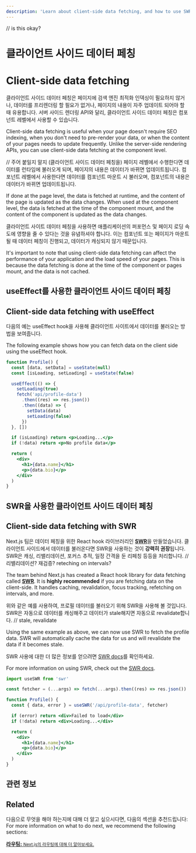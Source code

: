 ```yaml
---
description: 'Learn about client-side data fetching, and how to use SWR, a data fetching React hook library that handles caching, revalidation, focus tracking, refetching on interval and more.'
---
```


// is this okay?
# 클라이언트 사이드 데이터 페칭
# Client-side data fetching

클라이언트 사이드 데이터 페칭은 페이지에 검색 엔진 최적화 인덱싱이 필요하지 않거나, 데이터를 프리렌더링 할 필요가 없거나, 페이지의 내용이 자주 업데이트 되어야 할 때 유용합니다. 서버 사이드 렌더링 API와 달리, 클라이언트 사이드 데이터 페칭은 컴포넌트 레벨에서 사용할 수 있습니다.

Client-side data fetching is useful when your page doesn't require SEO indexing, when you don't need to pre-render your data, or when the content of your pages needs to update frequently. Unlike the server-side rendering APIs, you can use client-side data fetching at the component level.

// 주어 붙일지 말지
(클라이언트 사이드 데이터 페칭을) 페이지 레벨에서 수행한다면 데이터를 런타임에 불러오게 되며, 페이지의 내용은 데이터가 바뀌면 업데이트됩니다. 컴포넌트 레벨에서 사용한다면 데이터를 컴포넌트 마운트 시 불러오며, 컴포넌트의 내용은 데이터가 바뀌면 업데이트됩니다.

If done at the page level, the data is fetched at runtime, and the content of the page is updated as the data changes. When used at the component level, the data is fetched at the time of the component mount, and the content of the component is updated as the data changes.


클라이언트 사이트 데이터 페칭을 사용하면 애플리케이션의 퍼포먼스 및 페이지 로딩 속도에 영향을 줄 수 있다는 것을 유념하셔야 합니다. 이는 컴포넌트 또는 페이지가 마운트될 때 데이터 페칭이 진행되고, 데이터가 캐싱되지 않기 때문입니다.

It's important to note that using client-side data fetching can affect the performance of your application and the load speed of your pages. This is because the data fetching is done at the time of the component or pages mount, and the data is not cached.


## useEffect를 사용한 클라이언트 사이드 데이터 페칭
## Client-side data fetching with useEffect

다음의 예는 useEffect hook을 사용해 클라이언트 사이트에서 데이터를 불러오는 방법을 보여줍니다.

The following example shows how you can fetch data on the client side using the useEffect hook.

```jsx
function Profile() {
  const [data, setData] = useState(null)
  const [isLoading, setLoading] = useState(false)

  useEffect(() => {
    setLoading(true)
    fetch('api/profile-data')
      .then((res) => res.json())
      .then((data) => {
        setData(data)
        setLoading(false)
      })
  }, [])

  if (isLoading) return <p>Loading...</p>
  if (!data) return <p>No profile data</p>

  return (
    <div>
      <h1>{data.name}</h1>
      <p>{data.bio}</p>
    </div>
  )
}
```

## SWR을 사용한 클라이언트 사이드 데이터 페칭
## Client-side data fetching with SWR


Next.js 팀은 데이터 페칭을 위한 React hook 라이브러리인 [**SWR**](https://swr.vercel.app/)을 만들었습니다. 클라이언트 사이드에서 데이터를 불러온다면 SWR을 사용하는 것이 **강력히 권장**됩니다. SWR은 캐싱, 리밸리데이션, 포커스 추적, 일정 간격을 둔 리페칭 등등을 처리합니다.
// 리밸리데이션? 재검증? reteching on intervals?

The team behind Next.js has created a React hook library for data fetching called [**SWR**](https://swr.vercel.app/). It is **highly recommended** if you are fetching data on the client-side. It handles caching, revalidation, focus tracking, refetching on intervals, and more.


위와 같은 예를 사용하여, 프로필 데이터를 불러오기 위해 SWR을 사용해 볼 것입니다. SWR은 자동으로 데이터를 캐싱해주고 데이터가 stale해지면 자동으로 revalidate합니다.
// stale, revalidate

Using the same example as above, we can now use SWR to fetch the profile data. SWR will automatically cache the data for us and will revalidate the data if it becomes stale.


SWR 사용에 대한 더 많은 정보를 얻으려면 [SWR docs](https://swr.vercel.app/docs/getting-started)를 확인하세요.

For more information on using SWR, check out the [SWR docs](https://swr.vercel.app/docs/getting-started).

```jsx
import useSWR from 'swr'

const fetcher = (...args) => fetch(...args).then((res) => res.json())

function Profile() {
  const { data, error } = useSWR('/api/profile-data', fetcher)

  if (error) return <div>Failed to load</div>
  if (!data) return <div>Loading...</div>

  return (
    <div>
      <h1>{data.name}</h1>
      <p>{data.bio}</p>
    </div>
  )
}
```

## 관련 정보
## Related

다음으로 무엇을 해야 하는지에 대해 더 알고 싶으시다면, 다음의 섹션을 추천드립니다:
For more information on what to do next, we recommend the following sections:

<div class="card">
  <a href="/docs/routing/introduction.md">
    <b>라우팅:</b>
    <small>Next.js의 라우팅에 대해 더 알아보세요.</small>
  </a>
</div>
